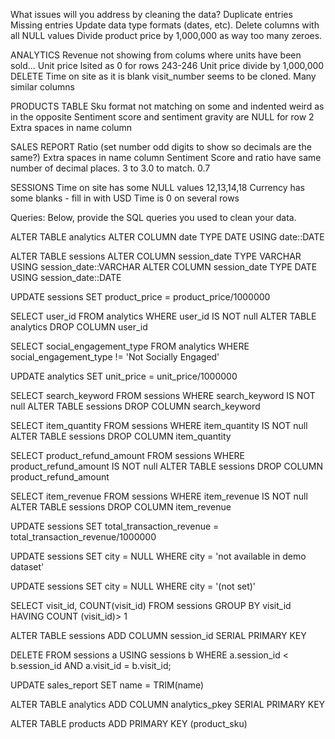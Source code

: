 What issues will you address by cleaning the data?
Duplicate entries 
Missing entries 
Update data type formats (dates, etc).
Delete columns with all NULL values 
Divide product price by 1,000,000 as way too many zeroes. 

ANALYTICS 
Revenue not showing from colums where units have been sold...
Unit price lsited as 0 for rows 243-246
Unit price divide by 1,000,000
DELETE Time on site as it is blank
visit_number seems to be cloned. Many similar columns

PRODUCTS TABLE
Sku format not matching on some and indented weird as in the opposite 
Sentiment score and sentiment gravity are NULL for row 2
Extra spaces in name column 

SALES REPORT
Ratio (set number odd digits to show so decimals are the same?)
Extra spaces in name column 
Sentiment Score and ratio have same number of decimal places. 3 to 3.0 to match. 0.7

SESSIONS
Time on site has some NULL values 12,13,14,18
Currency has some blanks - fill in with USD
Time is 0 on several rows

Queries:
Below, provide the SQL queries you used to clean your data.


ALTER TABLE analytics
ALTER COLUMN date TYPE DATE USING date::DATE

ALTER TABLE sessions 
ALTER COLUMN session_date TYPE VARCHAR USING session_date::VARCHAR
ALTER COLUMN session_date TYPE DATE USING session_date::DATE

UPDATE sessions
SET product_price = product_price/1000000

SELECT user_id FROM analytics WHERE user_id IS NOT null
ALTER TABLE analytics
DROP COLUMN user_id

SELECT social_engagement_type FROM analytics WHERE social_engagement_type != 'Not Socially Engaged'

UPDATE analytics
SET unit_price = unit_price/1000000

SELECT search_keyword FROM sessions WHERE search_keyword IS NOT null
ALTER TABLE sessions
DROP COLUMN search_keyword

SELECT item_quantity FROM sessions WHERE item_quantity IS NOT null
ALTER TABLE sessions
DROP COLUMN item_quantity 

SELECT product_refund_amount FROM sessions WHERE product_refund_amount IS NOT null
ALTER TABLE sessions
DROP COLUMN product_refund_amount

SELECT item_revenue FROM sessions WHERE item_revenue IS NOT null
ALTER TABLE sessions
DROP COLUMN item_revenue

UPDATE sessions
SET total_transaction_revenue = total_transaction_revenue/1000000

UPDATE sessions
SET city = NULL
WHERE city = 'not available in demo dataset' 

UPDATE sessions
SET city = NULL
WHERE city = '(not set)' 

SELECT visit_id, COUNT(visit_id) FROM sessions
GROUP BY visit_id
HAVING COUNT (visit_id)> 1

ALTER TABLE sessions
ADD COLUMN session_id SERIAL PRIMARY KEY

DELETE FROM
    sessions a
        USING sessions b
WHERE
    a.session_id < b.session_id
    AND a.visit_id = b.visit_id; 

UPDATE sales_report
SET name = TRIM(name)

ALTER TABLE analytics
ADD COLUMN analytics_pkey SERIAL PRIMARY KEY 

ALTER TABLE products
ADD PRIMARY KEY (product_sku) 

